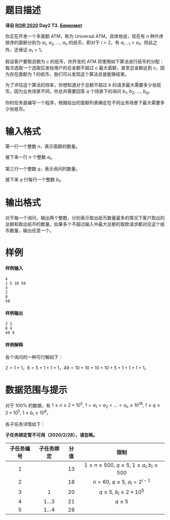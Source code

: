 
# 题目描述

**译自 [ROIR 2020](http://neerc.ifmo.ru/school/archive/2019-2020.html) Day2 T3.** ***[Банкомат](http://neerc.ifmo.ru/school/archive/2019-2020/ru-olymp-regional-2020-day2.pdf)***

你正在开发一个多面额 ATM，称为 Universal ATM。具体地说，现在有 $n$ 种升序排序的面额分别为 $a_1,~a_2,~\ldots,~a_n$ 的纸币，即对于 $i>2$，有 $a_{i-1}<a_i$。除此之外，还保证 $a_1=1$。

假设客户要取总额为 $c$ 的纸币，你开发的 ATM 将使用如下算法进行纸币的分配：每次选取一个选取后发给用户的总金额不超过 $c$ 最大面额，直至总金额达到 $c$。因为存在面额为 $1$ 的纸币，我们可以发现这个算法总是能够结束。

为了评估这个算法的效率，你想知道对于总额不超过 $b$ 的请求最大需要多少张纸币。因为业务场景不同，你总共需要回答 $q$ 个场景下的询问 $b_1,~b_2,~\ldots,~b_q$。

你的任务是编写一个程序，根据给出的面额列表确定在不同业务场景下最大需要多少张纸币。

# 输入格式

第一行一个整数 $n$，表示面额的数量。

接下来一行 $n$ 个整数 $a_i$。

第三行一个整数 $q$，表示询问的数量。

接下来 $q$ 行每行一个整数 $b_i$。

# 输出格式

对于每一个询问，输出两个整数，分别表示取出纸币数量最多的情况下客户取出的总额和取出纸币的数量。如果多个不超过输入中最大总额的取款请求都对应这个纸币数量，输出任意一个。

# 样例

#### 样例输入
```plain
4
1 5 10 50
3
2
8
50
```
#### 样例输出
```plain
2 2
8 4
49 9
```
#### 样例解释
各个询问的一种可行解如下：

$2=1+1$，$8=5+1+1+1$，$49=10+10+10+10+5+1+1+1+1$。

# 数据范围与提示

对于 $100\%$ 的数据，有 $1\le n\le 2\times 10^5,~$$1=a_1<a_2<\ldots<a_n\le10^18,~$$1\le q\le 2\times 10^5,~$$1\le b_i\le 10^8$。

各子任务详情如下：

**子任务绑定暂不可用（2020/2/28），请忽略。**

|子任务编号|子任务绑定|分值|限制|
|:-:|:-:|:-:|:-:|
|$1$||$13$|$1 \le n \le 500,~q\le 5,~1\le a_i,b_i\le500$|
|$2$||$18$|$n=60,~q\le 5,~a_i=2^{i-1}$|
|$3$|$1$|$20$|$q\le 5,~b_i\le 2\times 10^5$|
|$4$|$1\ldots 3$|$21$|$q\le 5$|
|$5$|$1\ldots 4$|$28$||

